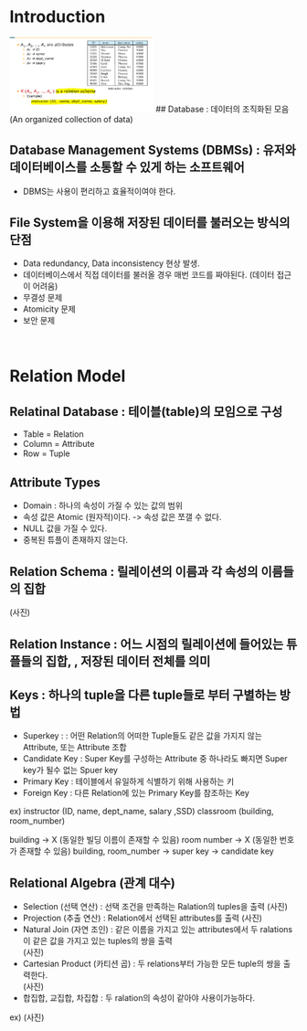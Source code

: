 # Introduction  
<img src="/Database/캡처/1.png" width="50%" height="50%">
## Database : 데이터의 조직화된 모음 (An organized collection of data)  

## Database Management Systems (DBMSs) : 유저와 데이터베이스를 소통할 수 있게 하는 소프트웨어
 - DBMS는 사용이 편리하고 효율적이여야 한다.  
 
 ## File System을 이용해 저장된 데이터를 불러오는 방식의 단점
 - Data redundancy, Data inconsistency 현상 발생.
 - 데이터베이스에서 직접 데이터를 불러올 경우 매번 코드를 짜야된다. (데이터 접근이 어려움)
 - 무결성 문제    
 - Atomicity 문제  
 - 보안 문제  
 
 <br/>
 
 # Relation Model
 
 ## Relatinal Database : 테이블(table)의 모임으로 구성  
 - Table = Relation  
 - Column = Attribute  
 - Row = Tuple  
 
 
## Attribute Types
- Domain : 하나의 속성이 가질 수 있는 값의 범위  
- 속성 값은 Atomic (원자적)이다. -> 속성 값은 쪼갤 수 없다.  
- NULL 값을 가질 수 있다.  
- 중복된 튜플이 존재하지 않는다. 

## Relation Schema  : 릴레이션의 이름과 각 속성의 이름들의 집합
(사진)  

## Relation Instance : 어느 시점의 릴레이션에 들어있는 튜플들의 집합, , 저장된 데이터 전체를 의미

## Keys : 하나의 tuple을 다른 tuple들로 부터 구별하는 방법  
 - Superkey : : 어떤 Relation의 어떠한 Tuple들도 같은 값을 가지지 않는 Attribute, 또는 Attribute 조합  
 - Candidate Key : Super Key를 구성하는 Attribute 중 하나라도 빠지면 Super key가 될수 없는 Spuer key  
 - Primary Key : 테이블에서 유일하게 식별하기 위해 사용하는 키  
 - Foreign Key : 다른 Relation에 있는 Primary Key를 참조하는 Key  
  
ex) instructor  (ID, name, dept_name, salary ,SSD)
     classroom (building, room_number)

building -> X (동일한 빌딩 이름이 존재할 수 있음)
room number -> X (동일한 번호가 존재할 수 있음)
building, room_number -> super key -> candidate key

## Relational Algebra (관계 대수)  
- Selection (선택 연산) : 선택 조건을 만족하는 Ralation의 tuples을 출력
(사진)  
- Projection (추출 연산) : Relation에서 선택된 attributes를 출력
(사진)  
- Natural Join (자연 조인) : 같은 이름을 가지고 있는 attributes에서 두 ralations이 같은 값을 가지고 있는 tuples의 쌍을 출력  
(사진)  
- Cartesian Product (카티션 곱) : 두 relations부터 가능한 모든 tuple의 쌍을 출력한다.  
(사진)   
- 합집합, 교집합, 차집합 : 두 ralation의 속성이 같아야 사용이가능하다.

ex)
(사진)
